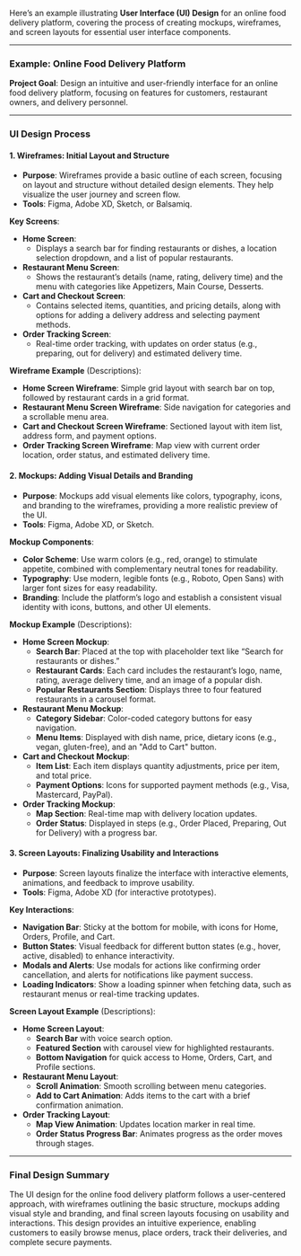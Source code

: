 Here’s an example illustrating **User Interface (UI) Design** for an online food delivery platform, covering the process of creating mockups, wireframes, and screen layouts for essential user interface components.

---

### Example: Online Food Delivery Platform

**Project Goal**: Design an intuitive and user-friendly interface for an online food delivery platform, focusing on features for customers, restaurant owners, and delivery personnel.

---

### **UI Design Process**

#### 1. **Wireframes**: Initial Layout and Structure
   - **Purpose**: Wireframes provide a basic outline of each screen, focusing on layout and structure without detailed design elements. They help visualize the user journey and screen flow.
   - **Tools**: Figma, Adobe XD, Sketch, or Balsamiq.

   **Key Screens**:
   - **Home Screen**:
     - Displays a search bar for finding restaurants or dishes, a location selection dropdown, and a list of popular restaurants.
   - **Restaurant Menu Screen**:
     - Shows the restaurant’s details (name, rating, delivery time) and the menu with categories like Appetizers, Main Course, Desserts.
   - **Cart and Checkout Screen**:
     - Contains selected items, quantities, and pricing details, along with options for adding a delivery address and selecting payment methods.
   - **Order Tracking Screen**:
     - Real-time order tracking, with updates on order status (e.g., preparing, out for delivery) and estimated delivery time.
   
   **Wireframe Example** (Descriptions):
   - **Home Screen Wireframe**: Simple grid layout with search bar on top, followed by restaurant cards in a grid format.
   - **Restaurant Menu Screen Wireframe**: Side navigation for categories and a scrollable menu area.
   - **Cart and Checkout Screen Wireframe**: Sectioned layout with item list, address form, and payment options.
   - **Order Tracking Screen Wireframe**: Map view with current order location, order status, and estimated delivery time.

#### 2. **Mockups**: Adding Visual Details and Branding
   - **Purpose**: Mockups add visual elements like colors, typography, icons, and branding to the wireframes, providing a more realistic preview of the UI.
   - **Tools**: Figma, Adobe XD, or Sketch.
   
   **Mockup Components**:
   - **Color Scheme**: Use warm colors (e.g., red, orange) to stimulate appetite, combined with complementary neutral tones for readability.
   - **Typography**: Use modern, legible fonts (e.g., Roboto, Open Sans) with larger font sizes for easy readability.
   - **Branding**: Include the platform’s logo and establish a consistent visual identity with icons, buttons, and other UI elements.

   **Mockup Example** (Descriptions):
   - **Home Screen Mockup**: 
     - **Search Bar**: Placed at the top with placeholder text like “Search for restaurants or dishes.”
     - **Restaurant Cards**: Each card includes the restaurant’s logo, name, rating, average delivery time, and an image of a popular dish.
     - **Popular Restaurants Section**: Displays three to four featured restaurants in a carousel format.
   - **Restaurant Menu Mockup**:
     - **Category Sidebar**: Color-coded category buttons for easy navigation.
     - **Menu Items**: Displayed with dish name, price, dietary icons (e.g., vegan, gluten-free), and an "Add to Cart" button.
   - **Cart and Checkout Mockup**:
     - **Item List**: Each item displays quantity adjustments, price per item, and total price.
     - **Payment Options**: Icons for supported payment methods (e.g., Visa, Mastercard, PayPal).
   - **Order Tracking Mockup**:
     - **Map Section**: Real-time map with delivery location updates.
     - **Order Status**: Displayed in steps (e.g., Order Placed, Preparing, Out for Delivery) with a progress bar.

#### 3. **Screen Layouts**: Finalizing Usability and Interactions
   - **Purpose**: Screen layouts finalize the interface with interactive elements, animations, and feedback to improve usability.
   - **Tools**: Figma, Adobe XD (for interactive prototypes).
   
   **Key Interactions**:
   - **Navigation Bar**: Sticky at the bottom for mobile, with icons for Home, Orders, Profile, and Cart.
   - **Button States**: Visual feedback for different button states (e.g., hover, active, disabled) to enhance interactivity.
   - **Modals and Alerts**: Use modals for actions like confirming order cancellation, and alerts for notifications like payment success.
   - **Loading Indicators**: Show a loading spinner when fetching data, such as restaurant menus or real-time tracking updates.
   
   **Screen Layout Example** (Descriptions):
   - **Home Screen Layout**:
     - **Search Bar** with voice search option.
     - **Featured Section** with carousel view for highlighted restaurants.
     - **Bottom Navigation** for quick access to Home, Orders, Cart, and Profile sections.
   - **Restaurant Menu Layout**:
     - **Scroll Animation**: Smooth scrolling between menu categories.
     - **Add to Cart Animation**: Adds items to the cart with a brief confirmation animation.
   - **Order Tracking Layout**:
     - **Map View Animation**: Updates location marker in real time.
     - **Order Status Progress Bar**: Animates progress as the order moves through stages.
   
---

### **Final Design Summary**

The UI design for the online food delivery platform follows a user-centered approach, with wireframes outlining the basic structure, mockups adding visual style and branding, and final screen layouts focusing on usability and interactions. This design provides an intuitive experience, enabling customers to easily browse menus, place orders, track their deliveries, and complete secure payments.
